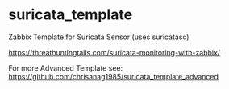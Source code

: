 # suricata_template
Zabbix Template for Suricata Sensor (uses suricatasc)


https://threathuntingtails.com/suricata-monitoring-with-zabbix/


For more Advanced Template see: https://github.com/chrisanag1985/suricata_template_advanced
